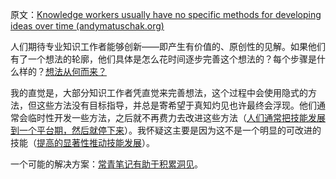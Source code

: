 原文：[Knowledge workers usually have no specific methods for developing ideas over time (andymatuschak.org)](https://notes.andymatuschak.org/z2A9r2zcddVXfxjevj5Nzayhwxr9VuycjxYdz)

人们期待专业知识工作者能够创新——即产生有价值的、原创性的见解。如果他们有了一个想法的轮廓，他们具体是怎么花时间逐步完善这个想法的？每个步骤是什么样的？[想法从何而来？](https://notes.andymatuschak.org/z4HpeV4MGmbKMWY6oUeci392Z7NAueHJ5WH5p)

我的直觉是，大部分知识工作者凭直觉来完善想法，这个过程中会使用隐式的方法，但这些方法没有目标指导，并总是寄希望于真知灼见也许最终会浮现。他们通常会临时性开发一些方法，之后就不再费力去改进这些方法（[人们通常把技能发展到一个平台期，然后就停下来](https://notes.andymatuschak.org/z5gHroEM2vM2WcKxkdcsCw8qv5tmHSbBVxEb4)）。我怀疑这主要是因为这不是一个明显的可改进的技能（[提高的显著性推动技能发展](https://notes.andymatuschak.org/z3TLgRqbKq1iQvYNvxenccLPZUuJNB329uwGw)）。

一个可能的解决方案：[常青笔记有助于积累洞见](https://notes.andymatuschak.org/z6cFzJWgj9vZpnrQsjrZ8yCNREzCTgyFeVZTb)。